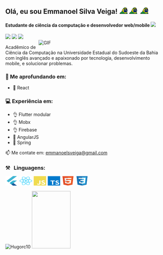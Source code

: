 ## Olá, eu sou Emmanoel Silva Veiga!  <img src="https://raw.githubusercontent.com/ItsAnunesS/ItsAnunesS/master/src/img/parrots/flags/brazilparrot.gif"  width="30"><img src="https://raw.githubusercontent.com/ItsAnunesS/ItsAnunesS/master/src/img/parrots/flags/brazilparrot.gif"  width="30"> <img src="https://raw.githubusercontent.com/ItsAnunesS/ItsAnunesS/master/src/img/parrots/flags/brazilparrot.gif"  width="30">

<h4>Estudante de ciência da computação e desenvolvedor web/mobile <img src="https://i.pinimg.com/originals/c1/48/9e/c1489e8e276e19e40af67659c7661229.gif" width="25"> </h4>

<div> 
 <a href="https://discord.gg/nps4kawDPj" target="_blank"><img src="https://img.shields.io/badge/Discord-7289DA?style=for-the-badge&logo=discord&logoColor=white" target="_blank"></a> 
  <a href = "mailto:emmanoelsveiga@gmail.com"><img src="https://img.shields.io/badge/-Gmail-%23333?style=for-the-badge&logo=gmail&logoColor=white" target="_blank"></a>
  <a href="https://www.linkedin.com/in/emmanoel-silva-veiga-b679531a5/" target="_blank"><img src="https://img.shields.io/badge/-LinkedIn-%230077B5?style=for-the-badge&logo=linkedin&logoColor=white" target="_blank"></a>
</div>

<img align="right" width="400" alt="GIF" src="https://i.pinimg.com/originals/2c/2d/6f/2c2d6f89218cdb5c6a345d603484755f.gif" >

<p>Acadêmico de Ciência da Computação na Universidade Estadual do Sudoeste da Bahia com inglês avançado e apaixonado por tecnologia, desenvolvimento mobile, e solucionar problemas.
</p>

### 🔭 Me aprofundando em:
- 🤏 React
     
### 💻 Experiência em: 
- 👌 Flutter modular
- 👌 Mobx
- 👌 Firebase
- 🤏 AngularJS 
- 🤏 Spring
    
📫 Me contate em: emmanoelsveiga@gmail.com

### ⚒&nbsp;&nbsp;&nbsp;**Linguagens:** 

<div style="display: inline_block">
 <img align="center"  height="30" width="40" src="https://raw.githubusercontent.com/devicons/devicon/master/icons/flutter/flutter-original.svg">
 <img align="center"  height="30" width="40" src="https://raw.githubusercontent.com/devicons/devicon/master/icons/react/react-original.svg">
  <img align="center"  height="30" width="40" src="https://raw.githubusercontent.com/devicons/devicon/master/icons/javascript/javascript-plain.svg">
  <img align="center"  height="30" width="40" src="https://raw.githubusercontent.com/devicons/devicon/master/icons/typescript/typescript-plain.svg">
  <img align="center"  height="30" width="40" src="https://raw.githubusercontent.com/devicons/devicon/master/icons/html5/html5-original.svg">
  <img align="center"  height="30" width="40" src="https://raw.githubusercontent.com/devicons/devicon/master/icons/css3/css3-original.svg">
</div>
<br/>
<div>
  <img height="180em" width="49%" src="https://github-readme-stats.vercel.app/api?username=manelzada&show_icons=true&theme=gotham" alt="Hugorc10" />
  <img height="180em" width="49%" src="https://github-readme-stats.vercel.app/api/top-langs/?username=manelzada&layout=compact&theme=vue-dark" />
</div>
